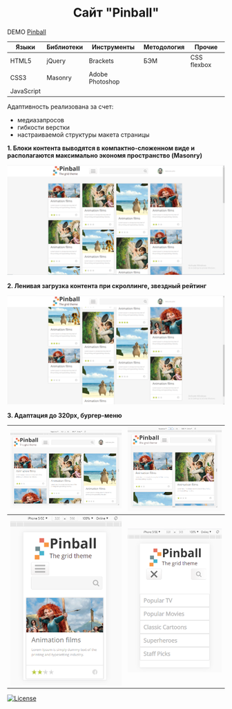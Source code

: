 <h1 align="center">Сайт "Pinball"</h1>

DEMO [Pinball](https://zena86.github.io/pinball/)

Языки     | Библиотеки | Инструменты   |Методология |Прочие
----------|------------|---------------|------------|-----------
HTML5     |jQuery      |Brackets       |БЭМ         |CSS flexbox
CSS3      |Masonry     |Adobe Photoshop|            |
JavaScript|            |               |            |

Адаптивность реализована за счет:
* медиазапросов
* гибкости верстки
* настраиваемой структуры макета страницы


**1. Блоки контента выводятся  в компактно-сложенном виде и располагаются максимально экономя пространство (Masonry)**

![Screenshort 1](/images/imgreadme/screen-main.png)


**2. Ленивая загрузка контента при скроллинге, звездный рейтинг**

![Screenshort 1](/images/imgreadme/screen2.png)


**3. Адаптация до 320px, бургер-меню**

![Screenshort 1](/images/imgreadme/screen1024.png)    |![Screenshort 1](/images/imgreadme/screen768.png) 
------------------------------------------------------|------------------------------------------------------
![Screenshort 1](/images/imgreadme/screen-mobile1.png)|![Screenshort 1](/images/imgreadme/screen-mobile2.png)



[![License](https://img.shields.io/badge/License-Apache%202.0-blue.svg)](https://opensource.org/licenses/Apache-2.0)
